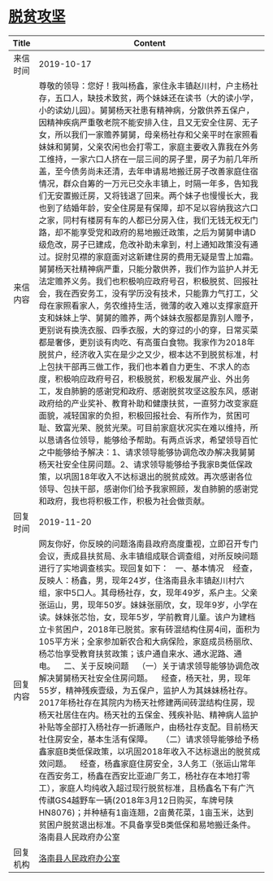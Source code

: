 # [脱贫攻坚](http://www.shangluo.gov.cn/zmhd/ldxxxx.jsp?urltype=leadermail.LeaderMailContentUrl&wbtreeid=1112&leadermailid=5505)

| Title |                                                                                                                                                                                                                                                                                                                                                                                                                                                                                  Content                                                                                                                                                                                                                                                                                                                                                                                                                                                                                  |
|:-----:|---------------------------------------------------------------------------------------------------------------------------------------------------------------------------------------------------------------------------------------------------------------------------------------------------------------------------------------------------------------------------------------------------------------------------------------------------------------------------------------------------------------------------------------------------------------------------------------------------------------------------------------------------------------------------------------------------------------------------------------------------------------------------------------------------------------------------------------------------------------------------------------------------------------------------------------------------------------------------|
| 来信时间  | 2019-10-17                                                                                                                                                                                                                                                                                                                                                                                                                                                                                                                                                                                                                                                                                                                                                                                                                                                                                                                                                                |
| 来信内容  | 尊敬的领导：您好！我叫杨鑫，家住永丰镇赵川村，户主杨社存，五口人，缺技术致贫，两个妹妹还在读书（大的读小学，小的读幼儿园）。舅舅杨天社患有精神病，分散供养五保户，因精神疾病严重敬老院不能安排入住，且又无安全住房、无子女，所以我们一家赡养舅舅，母亲杨社存和父亲平时在家照看妹妹和舅舅，父亲农闲也会打零工，家庭主要收入靠我在外务工维持，一家六口人挤在一层三间的房子里，房子为前几年所盖，至今债务尚未还清，去年申请易地搬迁房子改善家庭住宿情况，群众自筹的一万元已交永丰镇上，时隔一年多，告知我们无安置搬迁房，又将钱退了回来。两个妹子也慢慢长大，我也到了结婚年龄，安全住房是有保障，却不足以容纳我这六口之家，同村有楼房有车的人都已分房入住，我们无钱无权无门路，却不能享受党和政府的易地搬迁政策，之后为舅舅申请D级危改，房子已建成，危改补助未拿到，村上通知政策没有通过。捉肘见襟的家庭面对这新建住房的费用无疑是雪上加霜。舅舅杨天社精神病严重，只能分散供养，我们作为监护人并无法定赡养义务。我们也积极响应政府号召，积极脱贫、回报社会，我在西安务工，没有学历没有技术，只能靠力气打工，父母在家照看家人，务农维持生活，微薄的收入难以支撑家庭开支和妹妹上学、舅舅的赡养，两个妹妹衣服都是靠别人赠予，更别说有换洗衣服、四季衣服，大的穿过的小的穿，日常买菜都是奢侈，更别谈有肉吃、有高蛋白食物。我家作为2018年脱贫户，经济收入实在是少之又少，根本达不到脱贫标准，村上包扶干部再三做工作，我们也本着自力更生、不求人的态度，积极响应政府号召，积极脱贫，积极发展产业、外出务工，发自肺腑的感谢党和政府、感谢脱贫攻坚这股东风，感谢政府给的产业奖补、教育补助和健康扶贫，一直努力改变家庭面貌，减轻国家的负担，积极回报社会、有所作为，贫困可耻、致富光荣、脱贫光荣。可目前家庭状况实在难以维持，所以恳请各位领导，能够给予帮助。有两点诉求，希望领导百忙之中能够给予解决：1、请求领导能够协调危改办解决我舅舅杨天社安全住房问题。2、请求领导能够给予我家B类低保政策，以巩固18年收入不达标退出的脱贫成效。再次感谢各位领导、包扶干部，感谢你们给予我家照顾，发自肺腑的感谢党和政府，我也将积极工作，积极为社会做贡献。 |
| 回复时间  | 2019-11-20                                                                                                                                                                                                                                                                                                                                                                                                                                                                                                                                                                                                                                                                                                                                                                                                                                                                                                                                                                |
| 回复内容  | 网友你好，你反映的问题洛南县政府高度重视，立即召开专门会议，责成县扶贫局、永丰镇组成联合调查组，对所反映问题进行了实地调查核实。现回复如下：   一、基本情况    经查，反映人：杨鑫，男，现年24岁，住洛南县永丰镇赵川村六组，家中5口人。其母杨社存，女，现年49岁，系户主。父亲张运山，男，现年50岁。妹妹张丽欣，女，现年9岁，小学在读。妹妹张芯怡，女，现年5岁，学前教育儿童。该户为建档立卡贫困户，2018年已脱贫。家有砖混结构住房4间，面积为105平方米；全家参加新农合和大病保险，家庭成员杨丽欣、杨芯怡享受教育扶贫政策；该户通自来水、通水泥路、通电。    二、关于反映问题    （一）关于请求领导能够协调危改解决舅舅杨天社安全住房问题。    经查，杨天社，男，现年55岁，精神残疾壹级，为五保户，监护人为其妹妹杨社存。2017年杨社存在其院内为杨天社修建两间砖混结构住房，现杨天社居住在内。杨天社的五保金、残疾补贴、精神病人监护补贴等全部打入杨社存一折通账户，由杨社存支配。目前杨天社住房安全，基本生活有保障。    （二）请求领导能够给予杨鑫家庭B类低保政策，以巩固2018年收入不达标退出的脱贫成效问题。    经查，杨鑫家庭住房安全，3人务工（张运山常年在西安务工，杨鑫在西安比亚迪厂务工，杨社存在本地打零工），家庭人均纯收入超过现行脱贫标准，且杨鑫名下有广汽传祺GS4越野车一辆(2018年3月12日购买，车牌号陕HN8076)；并种植有1亩连翘，2亩黄花菜，1亩玉米，达到贫困户脱贫退出标准。不具备享受B类低保和易地搬迁条件。洛南县人民政府办公室                                                                                                                                                                                                                                                             |
| 回复机构  | [洛南县人民政府办公室](../../category/agencies/洛南县人民政府办公室.md)                                                                                                                                                                                                                                                                                                                                                                                                                                                                                                                                                                                                                                                                                                                                                                                                                                                                                                                       |